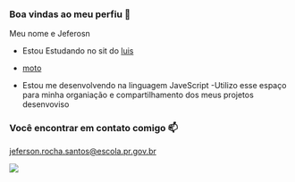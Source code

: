 ### Boa vindas ao meu perfiu 🚙

Meu nome e Jeferosn

- Estou Estudando no sit do [luis](https://.luis.com.br)

- [moto](https://www.honda.com.br)
 
- Estou me desenvolvendo na linguagem JaveScript
-Utilizo esse espaço para minha organiação e compartilhamento dos meus projetos desenvoviso

### Você encontrar em contato comigo 📫

jeferson.rocha.santos@escola.pr.gov.br


![](https://media.tenor.com/o7LO99ykfccAAAAi/anime-naruto.gif)
